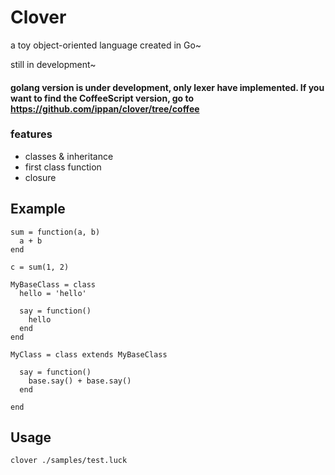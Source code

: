 # Clover

a toy object-oriented language created in Go~

still in development~

#### golang version is under development, only lexer have implemented. If you want to find the CoffeeScript version, go to https://github.com/ippan/clover/tree/coffee

### features
* classes & inheritance
* first class function
* closure 

## Example

    sum = function(a, b)
      a + b
    end

    c = sum(1, 2)

    MyBaseClass = class 
      hello = 'hello'

      say = function()
        hello
      end
    end

    MyClass = class extends MyBaseClass

      say = function()
        base.say() + base.say()
      end

    end

## Usage

    clover ./samples/test.luck